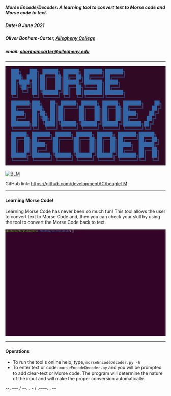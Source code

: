 ##### Morse Encode/Decoder: A learning tool to convert text to Morse code and Morse code to text.
##### Date: 9 June 2021
##### Oliver Bonham-Carter, [Allegheny College](https://allegheny.edu/)
##### email: obonhamcarter@allegheny.edu

---
![logo](graphics/logo_morse.png)

[![BLM](https://img.shields.io/badge/BlackLivesMatter-yellow)](https://blacklivesmatter.com/)

GitHub link: https://github.com/developmentAC/beagleTM

---

#### Learning Morse Code!
Learning Morse Code has never been so much fun! This tool allows the user to convert text to Morse Code and, then you can check your skill by using the tool to convert the Morse Code back to text.

![logo](graphics/animation_morse.gif)


---

#### Operations

+ To run the tool's online help, type, `morseEncodeDecoder.py -h`
+ To enter text or code: `morseEncodeDecoder.py` and you will be prompted to add clear-text or Morse code. The program will determine the nature of the input and will make the proper conversion automatically.



--. --- / --. . - / .----. . --
